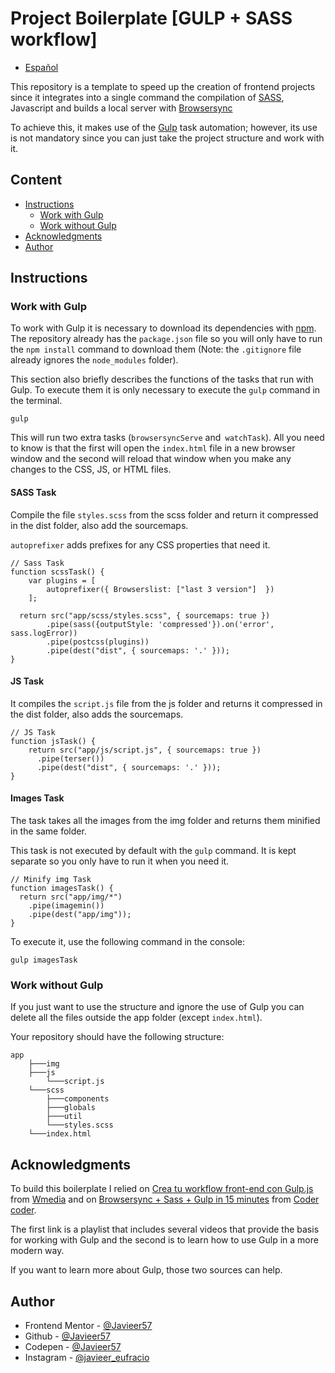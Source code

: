 # Project Boilerplate [GULP + SASS workflow]

-   [Español](./README.es.md)

This repository is a template to speed up the creation of frontend projects since it integrates into a single command the compilation of [SASS](https://sass-lang.com/), Javascript and builds a local server with [Browsersync](https://browsersync.io/)

To achieve this, it makes use of the [Gulp](https://gulpjs.com/) task automation; however, its use is not mandatory since you can just take the project structure and work with it.

## Content

-   [Instructions](#instructions)
    -   [Work with Gulp](#work-with-gulp)
    -   [Work without Gulp](#work-without-gulp)
-   [Acknowledgments](#acknowledgments)
-   [Author](#author)

## Instructions

### Work with Gulp

To work with Gulp it is necessary to download its dependencies with [npm](https://www.npmjs.com/). The repository already has the `package.json` file so you will only have to run the `npm install` command to download them (Note: the `.gitignore` file already ignores the `node_modules` folder).

This section also briefly describes the functions of the tasks that run with Gulp. To execute them it is only necessary to execute the `gulp` command in the terminal.

```
gulp
```

This will run two extra tasks (`browsersyncServe` and` watchTask`). All you need to know is that the first will open the `index.html` file in a new browser window and the second will reload that window when you make any changes to the CSS, JS, or HTML files.

#### SASS Task

Compile the file `styles.scss` from the scss folder and return it compressed in the dist folder, also add the sourcemaps.

`autoprefixer` adds prefixes for any CSS properties that need it.

```JS
// Sass Task
function scssTask() {
	var plugins = [
		autoprefixer({ Browserslist: ["last 3 version"]  })
	];

  return src("app/scss/styles.scss", { sourcemaps: true })
		.pipe(sass({outputStyle: 'compressed'}).on('error', sass.logError))
		.pipe(postcss(plugins))
		.pipe(dest("dist", { sourcemaps: '.' }));
}
```

#### JS Task

It compiles the `script.js` file from the js folder and returns it compressed in the dist folder, also adds the sourcemaps.

```JS
// JS Task
function jsTask() {
  	return src("app/js/script.js", { sourcemaps: true })
      .pipe(terser())
      .pipe(dest("dist", { sourcemaps: '.' }));
}
```

#### Images Task

The task takes all the images from the img folder and returns them minified in the same folder.

This task is not executed by default with the `gulp` command. It is kept separate so you only have to run it when you need it.

```JS
// Minify img Task
function imagesTask() {
  return src("app/img/*")
    .pipe(imagemin())
    .pipe(dest("app/img"));
}
```

To execute it, use the following command in the console:

```
gulp imagesTask
```

### Work without Gulp

If you just want to use the structure and ignore the use of Gulp you can delete all the files outside the app folder (except `index.html`).

Your repository should have the following structure:

```
app
    ├───img
    ├───js
        └───script.js
    └───scss
        ├───components
        ├───globals
        ├───util
        └───styles.scss
    └───index.html
```

## Acknowledgments

To build this boilerplate I relied on [Crea tu workflow front-end con Gulp.js](https://youtube.com/playlist?list=PLM-Y_YQmMEqBscmoT5y_W91oUnr_D4ulf) from [Wmedia](https://www.youtube.com/c/juanwmedia) and on [Browsersync + Sass + Gulp in 15 minutes](https://youtu.be/q0E1hbcj-NI) from [Coder coder](https://www.youtube.com/c/TheCoderCoder).

The first link is a playlist that includes several videos that provide the basis for working with Gulp and the second is to learn how to use Gulp in a more modern way.

If you want to learn more about Gulp, those two sources can help.

## Author

-   Frontend Mentor - [@Javieer57](https://www.frontendmentor.io/profile/Javieer57)
-   Github - [@Javieer57](https://github.com/Javieer57)
-   Codepen - [@Javieer57](https://codepen.io/Javieer57)
-   Instagram - [@javieer_eufracio](https://www.instagram.com/javieer_eufracio/)
